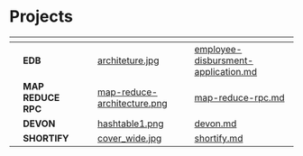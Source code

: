 # Projects



<table data-view="cards"><thead><tr><th></th><th></th><th></th><th data-hidden data-card-cover data-type="files"></th><th data-hidden data-card-target data-type="content-ref"></th></tr></thead><tbody><tr><td></td><td><strong>EDB</strong></td><td></td><td><a href="../.gitbook/assets/architeture.jpg">architeture.jpg</a></td><td><a href="employee-disbursment-application.md">employee-disbursment-application.md</a></td></tr><tr><td></td><td><strong>MAP REDUCE RPC</strong></td><td></td><td><a href="../.gitbook/assets/map-reduce-architecture.png">map-reduce-architecture.png</a></td><td><a href="map-reduce-rpc.md">map-reduce-rpc.md</a></td></tr><tr><td></td><td><strong>DEVON</strong></td><td></td><td><a href="../.gitbook/assets/hashtable1.png">hashtable1.png</a></td><td><a href="devon.md">devon.md</a></td></tr><tr><td></td><td><strong>SHORTIFY</strong></td><td></td><td><a href="../.gitbook/assets/cover_wide.jpg">cover_wide.jpg</a></td><td><a href="shortify.md">shortify.md</a></td></tr></tbody></table>
